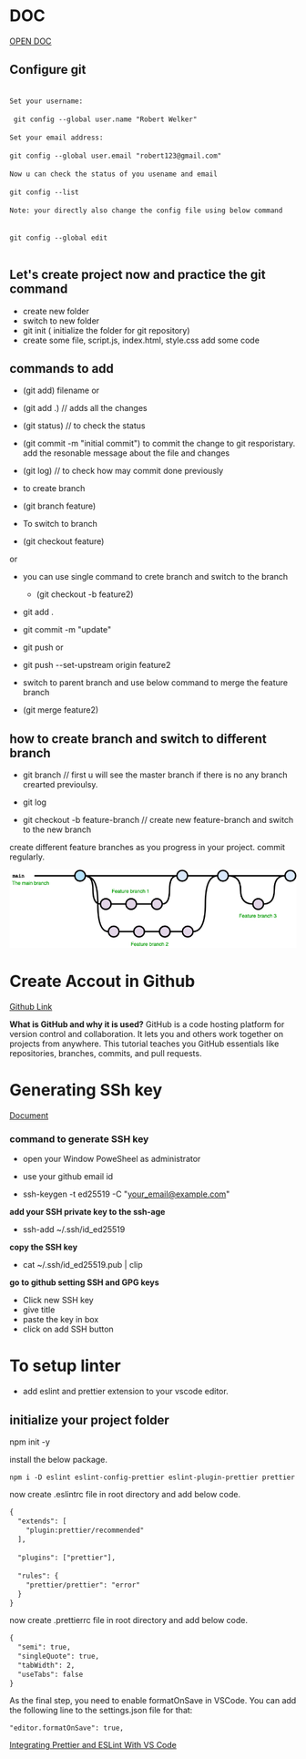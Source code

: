 # DOC

[OPEN DOC](https://docs.google.com/document/d/1ELQUPHZVlOkczI4yI2p_uJD5po9nPI-NFIRUnzzEa3k/edit?usp=sharing)

## Configure git

```

Set your username:

 git config --global user.name "Robert Welker"

Set your email address:

git config --global user.email "robert123@gmail.com"

Now u can check the status of you usename and email

git config --list

Note: your directly also change the config file using below command


git config --global edit


```

## Let's create project now and practice the git command

- create new folder
- switch to new folder
- git init ( initialize the folder for git repository)
- create some file, script.js, index.html, style.css add some code

## commands to add

- (git add) filename
  or
- (git add .) // adds all the changes
- (git status) // to check the status
- (git commit -m "initial commit") to commit the change to git resporistary. add the resonable message about the file and changes

- (git log) // to check how may commit done previously

- to create branch
- (git branch feature)

- To switch to branch
- (git checkout feature)

or

- you can use single command to crete branch and switch to the branch

  - (git checkout -b feature2)

- git add .
- git commit -m "update"
- git push
  or
- git push --set-upstream origin feature2

- switch to parent branch and use below command to merge the feature branch
- (git merge feature2)

## how to create branch and switch to different branch

- git branch // first u will see the master branch if there is no any branch crearted previoulsy.
- git log

- git checkout -b feature-branch // create new feature-branch and switch to the new branch

create different feature branches as you progress in your project. commit regularly.

![git-branch](./image/github-flow.jpg)

# Create Accout in Github

[Github Link](https://github.com/)

**What is GitHub and why it is used?**
GitHub is a code hosting platform for version control and collaboration. It lets you and others work together on projects from anywhere. This tutorial teaches you GitHub essentials like repositories, branches, commits, and pull requests.

# Generating SSh key

[Document](https://docs.github.com/en/authentication/connecting-to-github-with-ssh/adding-a-new-ssh-key-to-your-github-account?tool=webui)

### command to generate SSH key

- open your Window PoweSheel as administrator
- use your github email id

- ssh-keygen -t ed25519 -C "your_email@example.com"

**add your SSH private key to the ssh-age**

- ssh-add ~/.ssh/id_ed25519

**copy the SSH key**

- cat ~/.ssh/id_ed25519.pub | clip

**go to github setting SSH and GPG keys**

- Click new SSH key
- give title
- paste the key in box
- click on add SSH button

# To setup linter

- add eslint and prettier extension to your vscode editor.

## initialize your project folder

npm init -y

install the below package.

```
npm i -D eslint eslint-config-prettier eslint-plugin-prettier prettier

```

now create .eslintrc file in root directory and add below code.

```
{
  "extends": [
    "plugin:prettier/recommended"
  ],

  "plugins": ["prettier"],

  "rules": {
    "prettier/prettier": "error"
  }
}

```

now create .prettierrc file in root directory and add below code.

```
{
  "semi": true,
  "singleQuote": true,
  "tabWidth": 2,
  "useTabs": false
}
```

As the final step, you need to enable formatOnSave in VSCode. You can add the following line to the settings.json file for that:

```
"editor.formatOnSave": true,

```

[Integrating Prettier and ESLint With VS Code](https://enlear.academy/integrating-prettier-and-eslint-with-vs-code-1d2f6fb53bc9)
